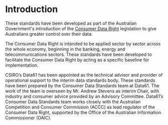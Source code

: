# Introduction

These standards have been developed as part of the Australian Government's introduction of the [Consumer Data Right](https://www.accc.gov.au/focus-areas/consumer-data-right "ACCC Consumer Data Right webpage") legislation to give Australians greater control over their data.

The Consumer Data Right is intended to be applied sector by sector across the whole economy, beginning in the banking, energy and telecommunications sectors.  These standards have been developed to facilitate the Consumer Data Right by acting as a specific baseline for implementation.

CSIRO’s Data61 has been appointed as the technical advisor and provider of operational support to the interim data standards body. These standards have been prepared by the Consumer Data Standards team at Data61.  The work of the team is  overseen by Mr. Andrew Stevens as interim Chair, with industry and consumer advice provided by an Advisory Committee. Data61’s Consumer Data Standards team works closely with the Australian Competition and Consumer Commission (ACCC) as lead regulator of the Consumer Data Right, supported by the Office of the Australian Information Commissioner (OAIC).
